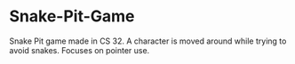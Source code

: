 # Snake-Pit-Game
Snake Pit game made in CS 32. A character is moved around while trying to avoid snakes. Focuses on pointer use.

